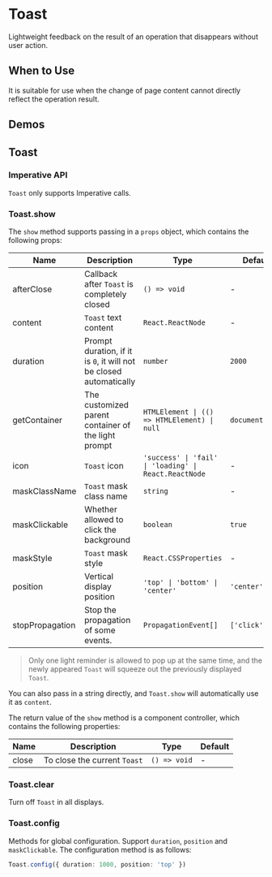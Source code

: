 # Toast

Lightweight feedback on the result of an operation that disappears without user action.

## When to Use

It is suitable for use when the change of page content cannot directly reflect the operation result.

## Demos

<code src="./demos/demo1.tsx"></code>

## Toast

### Imperative API

`Toast` only supports Imperative calls.

### Toast.show

The `show` method supports passing in a `props` object, which contains the following props:

| Name            | Description                                                        | Type                                                  | Default         |
| --------------- | ------------------------------------------------------------------ | ----------------------------------------------------- | --------------- |
| afterClose      | Callback after `Toast` is completely closed                        | `() => void`                                          | -               |
| content         | `Toast` text content                                               | `React.ReactNode`                                     | -               |
| duration        | Prompt duration, if it is `0`, it will not be closed automatically | `number`                                              | `2000`          |
| getContainer    | The customized parent container of the light prompt                | `HTMLElement \| (() => HTMLElement) \| null`          | `document.body` |
| icon            | `Toast` icon                                                       | `'success' \| 'fail' \| 'loading' \| React.ReactNode` | -               |
| maskClassName   | `Toast` mask class name                                            | `string`                                              | -               |
| maskClickable   | Whether allowed to click the background                            | `boolean`                                             | `true`          |
| maskStyle       | `Toast` mask style                                                 | `React.CSSProperties`                                 | -               |
| position        | Vertical display position                                          | `'top' \| 'bottom' \| 'center'`                       | `'center'`      |
| stopPropagation | Stop the propagation of some events.                               | `PropagationEvent[]`                                  | `['click']`     |

> Only one light reminder is allowed to pop up at the same time, and the newly appeared `Toast` will squeeze out the previously displayed `Toast`.

You can also pass in a string directly, and `Toast.show` will automatically use it as `content`.

The return value of the `show` method is a component controller, which contains the following properties:

| Name  | Description                  | Type         | Default |
| ----- | ---------------------------- | ------------ | ------- |
| close | To close the current `Toast` | `() => void` | -       |

### Toast.clear

Turn off `Toast` in all displays.

### Toast.config

Methods for global configuration. Support `duration`, `position` and `maskClickable`. The configuration method is as follows:

```ts
Toast.config({ duration: 1000, position: 'top' })
```

